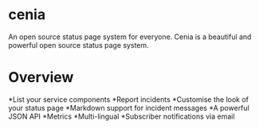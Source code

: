 # cenia
An open source status page system for everyone.
Cenia is a beautiful and powerful open source status page system.

# Overview
*List your service components
*Report incidents
*Customise the look of your status page
*Markdown support for incident messages
*A powerful JSON API
*Metrics
*Multi-lingual
*Subscriber notifications via email
